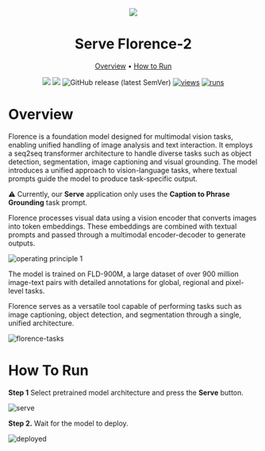 <div align="center" markdown>
<img src="https://github.com/user-attachments/assets/54112ea8-8ae3-42fa-906c-2ba53f552884"/>  

# Serve Florence-2
  
<p align="center">
  <a href="#Overview">Overview</a> •
  <a href="#How-to-Run">How to Run</a>
</p>

[![](https://img.shields.io/badge/supervisely-ecosystem-brightgreen)](https://ecosystem.supervise.ly/apps/supervisely-ecosystem/serve-florence-2)
[![](https://img.shields.io/badge/slack-chat-green.svg?logo=slack)](https://supervise.ly/slack)
![GitHub release (latest SemVer)](https://img.shields.io/github/v/release/supervisely-ecosystem/serve-florence-2)
[![views](https://app.supervise.ly/img/badges/views/supervisely-ecosystem/serve-florence-2.png)](https://supervise.ly)
[![runs](https://app.supervise.ly/img/badges/runs/supervisely-ecosystem/serve-florence-2.png)](https://supervise.ly)
 
</div>

# Overview

Florence is a foundation model designed for multimodal vision tasks, enabling unified handling of image analysis and text interaction. It employs a seq2seq transformer architecture to handle diverse tasks such as object detection, segmentation, image captioning and visual grounding. The model introduces a unified approach to vision-language tasks, where textual prompts guide the model to produce task-specific output.

⚠️ Currently, our **Serve** application only uses the **Caption to Phrase Grounding** task prompt.

Florence processes visual data using a vision encoder that converts images into token embeddings. These embeddings are combined with textual prompts and passed through a multimodal encoder-decoder to generate outputs.

![operating principle 1](https://github.com/user-attachments/assets/ec79e92c-4699-41a2-babb-177877e768f2)

The model is trained on FLD-900M, a large dataset of over 900 million image-text pairs with detailed annotations for global, regional and pixel-level tasks. 

Florence serves as a versatile tool capable of performing tasks such as image captioning, object detection, and segmentation through a single, unified architecture.

![florence-tasks](https://github.com/user-attachments/assets/95164496-e865-4ddc-8ed4-717e6bbeac39)

# How To Run

**Step 1** Select pretrained model architecture and press the **Serve** button.

![serve](https://github.com/user-attachments/assets/b59dfbb3-3c2c-47dd-b920-147cf584c214)

**Step 2.** Wait for the model to deploy.

![deployed](https://github.com/user-attachments/assets/f9c20b41-40ea-4aeb-8e0d-e510c2f24bc5)

